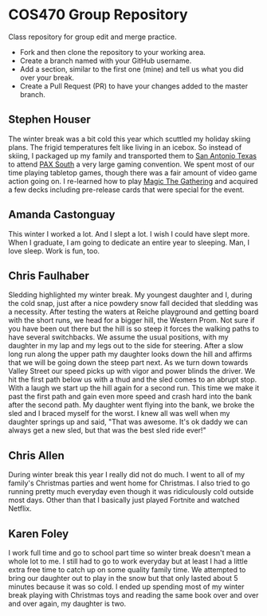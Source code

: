 # COS470 Group Repository

Class repository for group edit and merge practice. 

* Fork and then clone the repository to your working area.
* Create a branch named with your GitHub username.
* Add a section, similar to the first one (mine) and tell us what you did over your break.
* Create a Pull Request (PR) to have your changes added to the master branch.

## Stephen Houser
The winter break was a bit cold this year which scuttled my holiday skiing plans. The frigid temperatures felt like living in an icebox. So instead of skiing, I packaged up my family and transported them to [San Antonio Texas](https://en.wikipedia.org/wiki/San_Antonio) to attend [PAX South](http://south.paxsite.com) a very large gaming convention. We spent most of our time playing tabletop games, though there was a fair amount of video game action going on. I re-learned how to play [Magic The Gathering](https://magic.wizards.com/en) and acquired a few decks including pre-release cards that were special for the event.

## Amanda Castonguay
This winter I worked a lot. And I slept a lot. I wish I could have slept more. When I graduate, I am going to dedicate an entire year to sleeping. Man, I love sleep. Work is fun, too. 

## Chris Faulhaber
Sledding highlighted my winter break. My youngest daughter and I, during 
the cold snap, just after a nice powdery snow fall decided that sledding 
was a necessity. After testing the waters at Reiche playground and getting 
board with the short runs, we head for a bigger hill, the Western Prom.
Not sure if you have been out there but the hill is so steep it forces 
the walking paths to have several switchbacks. We assume the usual 
positions, with my daughter in my lap and my legs out to the side 
for steering. After a slow long run along the upper path my daughter 
looks down the hill and affirms that we will be going down the 
steep part next. As we turn down towards Valley Street our speed 
picks up with vigor and power blinds the driver. We hit the
first path below us with a thud and the sled comes to an abrupt stop.
With a laugh we start up the hill again for a second run. This time 
we make it past the first path and gain even more speed and crash hard 
into the bank after the second path. My daughter went flying into the bank, 
we broke the sled and I braced myself for the worst. I knew all was well when 
my daughter springs up and said, "That was awesome. It's ok daddy we can 
always get a new sled, but that was the best sled ride ever!"

## Chris Allen
During winter break this year I really did not do much. I went to all of my family's Christmas parties and went home for Christmas. I also tried to go running pretty much everyday even though it was ridiculously cold outside most days. Other than that I basically just played Fortnite and watched Netflix.

## Karen Foley
I work full time and go to school part time so winter break doesn't mean a whole lot to me. I still had to go to work everyday but at least I had a little extra free time to catch up on some quality family time. We attempted to bring our daughter out to play in the snow but that only lasted about 5 minutes because it was so cold. I ended up spending most of my winter break playing with Christmas toys and reading the same book over and over and over again, my daughter is two.
